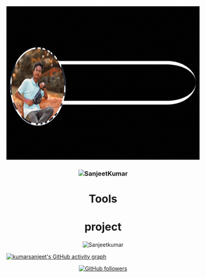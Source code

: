 <div align="left">
<img src="profile1.gif" alt="profile_photo_&_name" style="width:1500px;height:400px">

<h3><p align="center"> <img src="https://komarev.com/ghpvc/?username=kumarsanjeet1&label=Profile%20views&color=6805D3&style=flat" alt="SanjeetKumar" /> </p></h3>
   
   
<div align="center">
 
# Tools


# project

</div>
  </tr>
</table>

<div align="center">
<p><img align="center" src="https://github-readme-streak-stats.herokuapp.com/?user=kumarsanjeet1&theme=dark" alt="Sanjeetkumar" /></p>
  </div>

[![kumarsanjeet's GitHub activity graph](https://activity-graph.herokuapp.com/graph?username=kumarsanjeet1&theme=xcode)](https://git.io/kumarsanjeet1)
<div align = "center">

[![GitHub followers](https://img.shields.io/github/followers/kumarsanjeet1.svg?style=social&label=Follow)](https://github.com/kumarsanjeet1?tab=followers)

</div>

